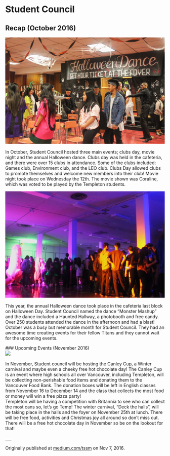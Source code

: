# Student Council
##  Recap (October 2016)

![](assets/student-council-recap-201610-01.jpg)

<div class="clearfix">
<p class="firstBold"><span id="firstBold">In October, Student Council hosted three main</span> events; clubs day, movie night and the annual Halloween dance. Clubs day was held in the cafeteria, and there were over 15 clubs in attendance. Some of the clubs included: Games club, Environment club, and the LEO club. Clubs Day allowed clubs to promote themselves and welcome new members into their club! Movie night took place on Wednesday the 12th. The movie shown was Coraline, which was voted to be played by the Templeton students.
</p>
<div class="left column-image">
<img src="assets/student-council-recap-201610-02.jpg">
</div>
<div class="right column-content"><p>
This year, the annual Halloween dance took place in the cafeteria last block on Halloween Day. Student Council named the dance “Monster Mashup” and the dance included a Haunted Hallway, a photobooth and free candy. Over 250 students attended the dance in the afternoon and had a blast! October was a busy but memorable month for Student Council. They had an awesome time creating events for their fellow Titans and they cannot wait for the upcoming events.
</p>
</div>
<div>
### Upcoming Events (November 2016)
</div>
<div class="clearfix">
<div class="right column-image">
<img src="https://www.food-finders.org/wp-content/uploads/2013/10/DSC1309.jpg">
</div>
<div class="left column-content">
<p>
In November, Student council will be hosting the Canley Cup, a Winter carnival and maybe even a cheeky free hot chocolate day! The Canley Cup is an event where high schools all over Vancouver, including Templeton, will be collecting non-perishable food items and donating them to the Vancouver Food Bank. The donation boxes will be left in English classes from November 16 to December 14 and the class that collects the most food or money will win a free pizza party! 
<br />
Templeton will be having a competition with Britannia to see who can collect the most cans so, let’s go Temp! The winter carnival, “Deck the halls”, will be taking place in the halls and the foyer on November 25th at lunch. There will be free food, activities and Christmas joy all around so don’t miss out. There will be a free hot chocolate day in November so be on the lookout for that!
</p>
</div>
<div>
___

Originally published at [medium.com/tssm](https://medium.com/tssm/student-council-1c7509a45fff#.yggf0w41t) on Nov 7, 2016.
</div>
